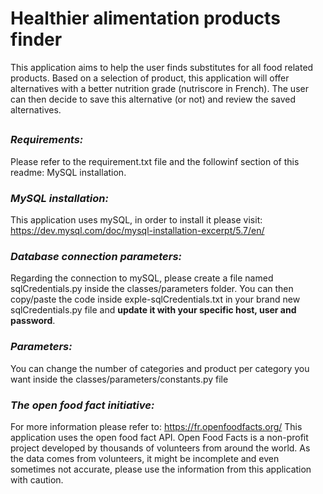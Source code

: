 # Healthier alimentation products finder
This application aims to help the user finds substitutes for all food related products. Based on a selection of product, this application will offer alternatives with a better nutrition grade (nutriscore in French). The user can then decide to save this alternative (or not) and review the saved alternatives.
##

### *Requirements:* 
Please refer to the requirement.txt file and the followinf section of this readme: MySQL installation.
### *MySQL installation:* 
This application uses mySQL, in order to install it please visit: 
https://dev.mysql.com/doc/mysql-installation-excerpt/5.7/en/
### *Database connection parameters:*
Regarding the connection to mySQL, please create a file named sqlCredentials.py inside the classes/parameters folder.
You can then copy/paste the code inside exple-sqlCredentials.txt in your brand new sqlCredentials.py file and **update it with your specific host, user and password**.
### *Parameters:* 
You can change the number of categories and product per category you want inside the classes/parameters/constants.py file
### *The open food fact initiative:* 
For more information please refer to: https://fr.openfoodfacts.org/
This application uses the open food fact API. 
Open Food Facts is a non-profit project developed by thousands of volunteers from around the world.
As the data comes from volunteers, it might be incomplete and even sometimes not accurate, please use the information from this application with caution.

<!-- Application scope:
Search for aliments in the OFF database (we will use the acronym OFF in this file to refer to Open Food Facts).
Create a local database and store a defined number of aliments from a defined number of categories.(both those numbers being declared in the CONSTANT.py file).


User possibilities:
/- 1 Flush the database (used primarily for development purposes).
/- 2 Find a substitute to an aliment
/- 3 Display the substitutes to aliments that have been saved
/- 4 Quit the program 

Detailed scenario for "-/ 2 Find a substitute to an aliment"
The application display the list of categories with an id for each category.
The user chooses a category by selecting the associated id.
The application displays the products from this category
The user can choose a product from this category for which he desires a substitute.
The program then displays one of several potential subsitutes with a better nutriscore.
The user chooses one of the substitues.
The application offers to save this substitute.
The user chooses to save (or not).
The application save (or not) the substitute inside a dedicated table of our database. -->




